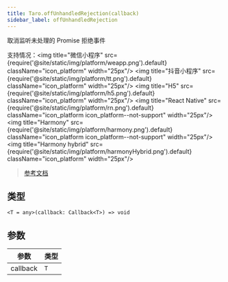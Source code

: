 ```yaml
---
title: Taro.offUnhandledRejection(callback)
sidebar_label: offUnhandledRejection
---
```


取消监听未处理的 Promise 拒绝事件

支持情况：<img title="微信小程序" src={require('@site/static/img/platform/weapp.png').default} className="icon_platform" width="25px"/> <img title="抖音小程序" src={require('@site/static/img/platform/tt.png').default} className="icon_platform" width="25px"/> <img title="H5" src={require('@site/static/img/platform/h5.png').default} className="icon_platform" width="25px"/> <img title="React Native" src={require('@site/static/img/platform/rn.png').default} className="icon_platform icon_platform--not-support" width="25px"/> <img title="Harmony" src={require('@site/static/img/platform/harmony.png').default} className="icon_platform icon_platform--not-support" width="25px"/> <img title="Harmony hybrid" src={require('@site/static/img/platform/harmonyHybrid.png').default} className="icon_platform" width="25px"/>

> [参考文档](https://developers.weixin.qq.com/miniprogram/dev/api/base/app/app-event/wx.offUnhandledRejection.html)

## 类型

```tsx
<T = any>(callback: Callback<T>) => void
```

## 参数

| 参数 | 类型 |
| --- | --- |
| callback | `T` |
